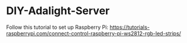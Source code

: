 # DIY-Adalight-Server

Follow this tutorial to set up Raspberry Pi: https://tutorials-raspberrypi.com/connect-control-raspberry-pi-ws2812-rgb-led-strips/
